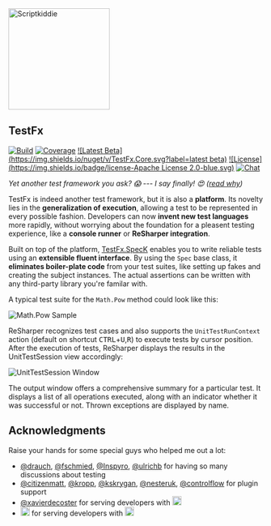 <img src="http://matkoch.github.io/TestFx/gangsterscriptkiddie.gif" height="200px" alt="Scriptkiddie" />

## TestFx

[![Build](https://img.shields.io/teamcity/codebetter/Testfx_Ci.svg?label=master)](http://teamcity.codebetter.com/project.html?projectId=Testfx)
[![Coverage](https://img.shields.io/teamcity/coverage/Testfx_Ci.svg)](http://teamcity.codebetter.com/viewLog.html?buildTypeId=Testfx_Ci&buildId=lastSuccessful&tab=coverage_dotnet)
[![Latest Beta](https://img.shields.io/nuget/v/TestFx.Core.svg?label=latest beta)](http://nuget.org/packages/TestFx.Core)
[![License](https://img.shields.io/badge/license-Apache License 2.0-blue.svg)](https://github.com/matkoch/TestFx/blob/master/LICENSE)
[![Chat](https://img.shields.io/badge/gitter-join_chat-ff69b4.svg)](https://gitter.im/matkoch/TestFx)

*Yet another test framework you ask? :scream: --- I say finally! :heart_eyes: ([read why](https://github.com/matkoch/TestFx/wiki/Motivation))*

TestFx is indeed another test framework, but it is also a **platform**. Its novelty lies in the **generalization of execution**, allowing a test to be represented in every possible fashion. Developers can now **invent new test languages** more rapidly, without worrying about the foundation for a pleasent testing experience, like a **console runner** or **ReSharper integration**.

Built on top of the platform, [TestFx.SpecK](https://github.com/matkoch/TestFx/wiki/SpecK) enables you to write reliable tests using an **extensible fluent interface**. By using the `Spec` base class, it **eliminates boiler-plate code** from your test suites, like setting up fakes and creating the subject instances. The actual assertions can be written with any third-party library you're familar with.

A typical test suite for the `Math.Pow` method could look like this:

![Math.Pow Sample](http://matkoch.github.io/TestFx/math_pow-1.png)

ReSharper recognizes test cases and also supports the `UnitTestRunContext` action (default on shortcut <kbd>CTRL</kbd>+<kbd>U</kbd>,<kbd>R</kbd>) to execute tests by cursor position. After the execution of tests, ReSharper displays the results in the UnitTestSession view accordingly:

![UnitTestSession Window](http://matkoch.github.io/TestFx/unit_test_session-1.png)

The output window offers a comprehensive summary for a particular test. It displays a list of all operations executed, along with an indicator whether it was successful or not. Thrown exceptions are displayed by name.

## Acknowledgments

Raise your hands for some special guys who helped me out a lot:

- [@drauch](https://github.com/drauch), [@fschmied](https://github.com/fschmied), [@Inspyro](https://github.com/Inspyro), [@ulrichb](https://github.com/ulrichb) for having so many discussions about testing
- [@citizenmatt](https://github.com/citizenmatt), [@kropp](https://github.com/kropp), [@kskrygan](https://github.com/kskrygan), [@nesteruk](https://github.com/nesteruk),  [@controlflow](https://github.com/controlflow) for plugin support
- [@xavierdecoster](https://github.com/xavierdecoster) for serving developers with [<img src="http://matkoch.github.io/TestFx/myget.png" height="18px" />](http://myget.org/)
- [<img src="http://matkoch.github.io/TestFx/jetbrains.png" height="18px"/>](http://www.jetbrains.com) for serving developers with [<img src="http://matkoch.github.io/TestFx/codebetter.png" height="18px"/>](http://codebetter.com/)
